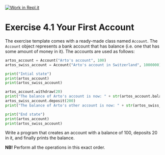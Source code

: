 [![Work in Repl.it](https://classroom.github.com/assets/work-in-replit-14baed9a392b3a25080506f3b7b6d57f295ec2978f6f33ec97e36a161684cbe9.svg)](https://classroom.github.com/online_ide?assignment_repo_id=4414938&assignment_repo_type=AssignmentRepo)
# Exercise 4.1 Your First Account

The exercise template comes with a ready-made class named `Account`. The `Account` object represents a bank account that has balance (i.e. one that has some amount of money in it). The accounts are used as follows:

```python
artos_account = Account("Arto's account", 100)
artos_swiss_account = Account("Arto's account in Switzerland", 1000000)

print("Intial state")
print(artos_account)
print(artos_swiss_account)

artos_account.withdraw(20)
print("The balance of Arto's account is now: " + str(artos_account.balance()))
artos_swiss_account.deposit(200)
print("The balance of Arto's other account is now: " + str(artos_swiss_account.balance()))

print("End state")
print(artos_account)
print(artos_swiss_account)
```

Write a program that creates an account with a balance of 100, deposits 20 in it, and finally prints the balance.

**NB!** Perform all the operations in this exact order.
